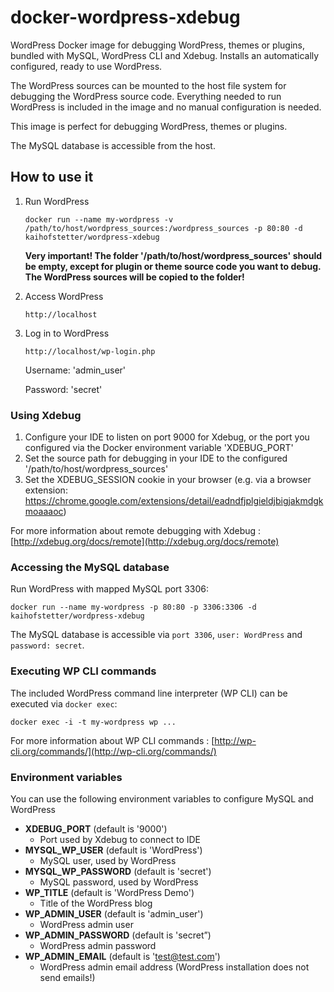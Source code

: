 # docker-wordpress-xdebug
WordPress Docker image for debugging WordPress, themes or plugins, bundled with MySQL, WordPress CLI and Xdebug. 
Installs an automatically configured, ready to use WordPress. 

The WordPress sources can be mounted to the host file system for debugging the WordPress source code.
Everything needed to run WordPress is included in the image and no manual configuration is needed. 

This image is perfect for debugging WordPress, themes or plugins.

The MySQL database is accessible from the host. 

## How to use it
1. Run WordPress

    ```
    docker run --name my-wordpress -v /path/to/host/wordpress_sources:/wordpress_sources -p 80:80 -d kaihofstetter/wordpress-xdebug
    ```
    
    **Very important!
    The folder '/path/to/host/wordpress_sources' should be empty, except for plugin or theme source code you want to debug. The WordPress sources will be copied to the folder!**
2. Access WordPress

    ```
    http://localhost
    ```

2. Log in to WordPress

    ```
    http://localhost/wp-login.php
    ```

    Username: 'admin_user'
    
    Password: 'secret'

### Using Xdebug
 1. Configure your IDE to listen on port 9000 for Xdebug, or the port you configured via the Docker environment variable 'XDEBUG_PORT'
 2. Set the source path for debugging in your IDE to the configured '/path/to/host/wordpress_sources'
 3. Set the XDEBUG_SESSION cookie in your browser (e.g. via a browser extension:  https://chrome.google.com/extensions/detail/eadndfjplgieldjbigjakmdgkmoaaaoc)

For more information about remote debugging with Xdebug : [http://xdebug.org/docs/remote](http://xdebug.org/docs/remote)

### Accessing the MySQL database
Run WordPress with mapped MySQL port 3306:

```
docker run --name my-wordpress -p 80:80 -p 3306:3306 -d kaihofstetter/wordpress-xdebug
```

The MySQL database is accessible via ```port 3306```, ```user: WordPress``` and ```password: secret```.

### Executing WP CLI commands
The included WordPress command line interpreter (WP CLI) can be executed via ```docker exec```:

``` 
docker exec -i -t my-wordpress wp ...
```

For more information about WP CLI commands : [http://wp-cli.org/commands/](http://wp-cli.org/commands/)

###  Environment variables
You can use the following environment variables to configure MySQL and WordPress

* **XDEBUG_PORT** (default is '9000')
  * Port used by Xdebug to connect to IDE 
* **MYSQL_WP_USER** (default is 'WordPress')
  * MySQL user, used by WordPress
* **MYSQL_WP_PASSWORD** (default is 'secret')
  * MySQL password, used by WordPress
* **WP_TITLE** (default is 'WordPress Demo')
  * Title of the WordPress blog
* **WP_ADMIN_USER** (default is 'admin_user')
  * WordPress admin user
* **WP_ADMIN_PASSWORD** (default is 'secret”)
  * WordPress admin password
* **WP_ADMIN_EMAIL** (default is 'test@test.com')
  * WordPress admin email address (WordPress installation does not send emails!)

